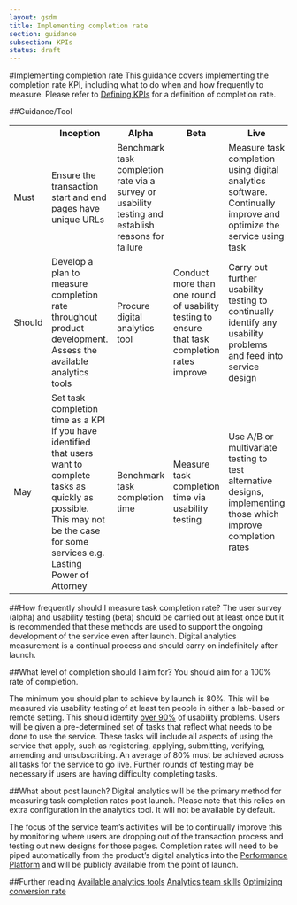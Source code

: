 ```yaml
---
layout: gsdm
title: Implementing completion rate
section: guidance
subsection: KPIs
status: draft
---
```

    
#Implementing completion rate
This guidance covers implementing the completion rate KPI, including what to do when and how frequently to measure. Please refer to [Defining KPIs](/guides/kpis/definingkpis.html) for a definition of completion rate.

##Guidance/Tool
<table>
<tr><th></th><th>Inception</th><th>Alpha</th><th>Beta</th><th>Live</th></tr>
<tr><td>Must</td><td>Ensure the transaction start and end pages have unique URLs</td><td>Benchmark task completion rate via a survey or usability testing and establish reasons for failure</td><td></td><td>Measure task completion using digital analytics software. Continually improve and optimize the service using task</td></tr>
<tr><td>Should</td><td>Develop a plan to measure completion rate throughout product development. Assess the available analytics tools</td><td>Procure digital analytics tool</td><td>Conduct more than one round of usability testing to ensure that task completion rates improve</td><td>Carry out further usability testing to continually identify any usability problems and feed into service design</td></tr>
<tr><td>May</td><td>Set task completion time as a KPI if you have identified that users want to complete tasks as quickly as possible. This may not be the case for some services e.g. Lasting Power of Attorney</td><td>Benchmark task completion time</td><td>Measure task completion time via usability testing</td><td>Use A/B or multivariate testing to test alternative designs, implementing those which improve completion rates</td></tr>
</table>

##How frequently should I measure task completion rate?
The user survey (alpha) and usability testing (beta) should be carried out at least once but it is recommended that these methods are used to support the ongoing development of the service even after launch. Digital analytics measurement is a continual process and should carry on indefinitely after launch.

##What level of completion should I aim for?
You should aim for a 100% rate of completion.

The minimum you should plan to achieve by launch is 80%. This will be measured via usability testing of at least ten people in either a lab-based or remote setting. This should identify [over 90%](http://www.useit.com/alertbox/20000319.html) of usability problems. Users will be given a pre-determined set of tasks that reflect what needs to be done to use the service. These tasks will include all aspects of using the service that apply, such as registering, applying, submitting, verifying, amending and unsubscribing. An average of 80% must be achieved across all tasks for the service to go live. Further rounds of testing may be necessary if users are having difficulty completing tasks.

##What about post launch?
Digital analytics will be the primary method for measuring task completion rates post launch. Please note that this relies on extra configuration in the analytics tool. It will not be available by default.

The focus of the service team’s activities will be to continually improve this by monitoring where users are dropping out of the transaction process and testing out new designs for those pages. Completion rates will need to be piped automatically from the product’s digital analytics into the [Performance Platform](http://www.gov.uk/performance) and will be publicly available from the point of launch.

##Further reading
[Available analytics tools](/handbook/96/)
[Analytics team skills](/handbook/11/)
[Optimizing conversion rate](/handbook/73/)
